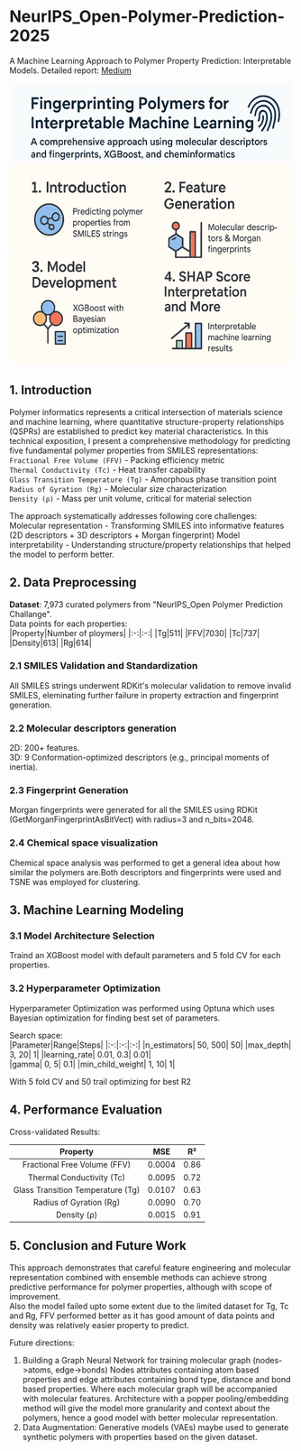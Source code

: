 # NeurIPS_Open-Polymer-Prediction-2025
A Machine Learning Approach to Polymer Property Prediction: Interpretable Models. Detailed report: [Medium](https://medium.com/@shasankashekharpadhi/fingerprinting-polymers-for-interpretable-machine-learning-f6b14383019d)
<div align="center">
<img src="summary.png" width="500" height="500" />
</div>

## 1. Introduction
Polymer informatics represents a critical intersection of materials science and machine learning, where quantitative structure-property relationships (QSPRs) are established to predict key material characteristics. In this technical exposition, I present a comprehensive methodology for predicting five fundamental polymer properties from SMILES representations:  
`Fractional Free Volume (FFV)` - Packing efficiency metric  
`Thermal Conductivity (Tc)` - Heat transfer capability   
`Glass Transition Temperature (Tg)` - Amorphous phase transition point  
`Radius of Gyration (Rg)` - Molecular size characterization  
`Density (ρ)` - Mass per unit volume, critical for material selection  

The approach systematically addresses following core challenges:  
Molecular representation - Transforming SMILES into informative features (2D descriptors + 3D descriptors + Morgan fingerprint)
Model interpretability - Understanding structure/property relationships that helped the model to perform better.

## 2. Data Preprocessing
**Dataset**: 7,973 curated polymers from "NeurIPS_Open Polymer Prediction Challange".  
Data points for each properties:  
|Property|Number of ploymers|
|:-:|:-:|
|Tg|511|
|FFV|7030|
|Tc|737|
|Density|613|
|Rg|614|
### 2.1 SMILES Validation and Standardization
All SMILES strings underwent RDKit's molecular validation to remove invalid SMILES, eleminating further failure in property extraction and fingerprint generation.
### 2.2 Molecular descriptors generation
2D: 200+ features.  
3D: 9 Conformation-optimized descriptors (e.g., principal moments of inertia).
### 2.3 Fingerprint Generation
Morgan fingerprints were generated for all the SMILES using RDKit (GetMorganFingerprintAsBitVect) with radius=3 and n_bits=2048.
### 2.4 Chemical space visualization
Chemical space analysis was performed to get a general idea about how similar the polymers are.Both descriptors and fingerprints were used and TSNE was employed for clustering. 


## 3. Machine Learning Modeling
### 3.1 Model Architecture Selection
Traind an XGBoost model with default parameters and 5 fold CV for each properties.

### 3.2 Hyperparameter Optimization
Hyperparameter Optimization was performed using Optuna which uses Bayesian optimization for finding best set of parameters.

Search space:  
|Parameter|Range|Steps|
|:-:|:-:|:-:|
|n_estimators| 50, 500| 50|
|max_depth| 3, 20| 1|
|learning_rate| 0.01, 0.3| 0.01|        
|gamma| 0, 5| 0.1|
|min_child_weight| 1, 10| 1|

With 5 fold CV and 50 trail optimizing for best R2

## 4. Performance Evaluation
Cross-validated Results:

|Property|MSE|R²|
|:---:|:---:|:---:|
|Fractional Free Volume (FFV)|0.0004|0.86|
|Thermal Conductivity (Tc)|0.0095|0.72|
|Glass Transition Temperature (Tg)|0.0107|0.63|
|Radius of Gyration (Rg)|0.0090|0.70|
|Density (ρ)|0.0015|0.91|

## 5. Conclusion and Future Work
This approach demonstrates that careful feature engineering and molecular representation combined with ensemble methods can achieve strong predictive performance for polymer properties, although with scope of improvement.  
Also the model failed upto some extent due to the limited dataset for Tg, Tc and Rg, FFV performed better as it has good amount of data points and density was relatively easier property to predict.    

Future directions:  
1. Building a Graph Neural Network for training molecular graph (nodes->atoms, edge->bonds)
Nodes attributes containing atom based properties and edge attributes containing bond type, distance and bond based properties. Where each molecular graph will be accompanied with molecular features. Architecture with a popper pooling/embedding method will give the model more granularity and context about the polymers, hence a good model with better molecular representation.
2. Data Augmentation: Generative models (VAEs) maybe used to generate synthetic polymers with properties based on the given dataset.

